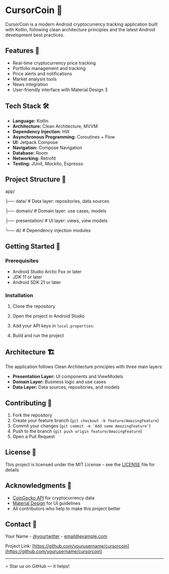 # CursorCoin 🚀

CursorCoin is a modern Android cryptocurrency tracking application built with Kotlin, following clean architecture principles and the latest Android development best practices.

## Features 💎

- Real-time cryptocurrency price tracking
- Portfolio management and tracking
- Price alerts and notifications
- Market analysis tools
- News integration
- User-friendly interface with Material Design 3

## Tech Stack 🛠️

- **Language:** Kotlin
- **Architecture:** Clean Architecture, MVVM
- **Dependency Injection:** Hilt
- **Asynchronous Programming:** Coroutines + Flow
- **UI:** Jetpack Compose
- **Navigation:** Compose Navigation
- **Database:** Room
- **Networking:** Retrofit
- **Testing:** JUnit, Mockito, Espresso

## Project Structure 📁

app/

├── data/ # Data layer: repositories, data sources

├── domain/ # Domain layer: use cases, models

├── presentation/ # UI layer: views, view models

└── di/ # Dependency injection modules

## Getting Started 🚀

### Prerequisites
- Android Studio Arctic Fox or later
- JDK 11 or later
- Android SDK 21 or later

### Installation
1. Clone the repository

2. Open the project in Android Studio

3. Add your API keys in `local.properties`:

4. Build and run the project

## Architecture 🏗️

The application follows Clean Architecture principles with three main layers:
- **Presentation Layer:** UI components and ViewModels
- **Domain Layer:** Business logic and use cases
- **Data Layer:** Data sources, repositories, and models

## Contributing 🤝

1. Fork the repository
2. Create your feature branch (`git checkout -b feature/AmazingFeature`)
3. Commit your changes (`git commit -m 'Add some AmazingFeature'`)
4. Push to the branch (`git push origin feature/AmazingFeature`)
5. Open a Pull Request

## License 📝

This project is licensed under the MIT License - see the [LICENSE](LICENSE) file for details

## Acknowledgments 👏

- [CoinGecko API](https://www.coingecko.com/en/api) for cryptocurrency data
- [Material Design](https://material.io/design) for UI guidelines
- All contributors who help to make this project better

## Contact 📧

Your Name - [@yourtwitter](https://twitter.com/yourtwitter) - email@example.com

Project Link: [https://github.com/yourusername/cursorcoin](https://github.com/yourusername/cursorcoin)

---
⭐️ Star us on GitHub — it helps!
